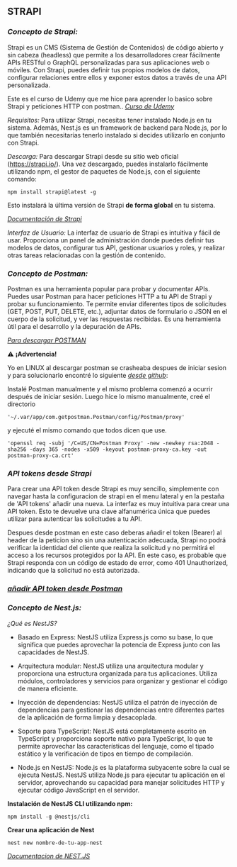 
## **STRAPI** 

### *Concepto de Strapi:*

Strapi es un CMS (Sistema de Gestión de Contenidos) de código abierto y sin cabeza (headless) que permite a los desarrolladores crear fácilmente APIs RESTful o GraphQL personalizadas para sus aplicaciones web o móviles. Con Strapi, puedes definir tus propios modelos de datos, configurar relaciones entre ellos y exponer estos datos a través de una API personalizada.

Este es el curso de Udemy que me hice para aprender lo basico sobre Strapi y peticiones HTTP con postman..
[*Curso de Udemy*](https://www.udemy.com/course/strapi-v4-curso-introductorio-gratuito-desde-cero/) 


*Requisitos:*
Para utilizar Strapi, necesitas tener instalado Node.js en tu sistema. Además, Nest.js es un framework de backend para Node.js, por lo que también necesitarías tenerlo instalado si decides utilizarlo en conjunto con Strapi.

*Descarga:*
Para descargar Strapi desde su sitio web oficial (https://strapi.io/). Una vez descargado, puedes instalarlo fácilmente utilizando npm, el gestor de paquetes de Node.js,
con el siguiente comando:
```
npm install strapi@latest -g
```
Esto instalará la última versión de Strapi **de forma global** en tu sistema.

[*Documentación de Strapi* ](https://docs.strapi.io/)


*Interfaz de Usuario:*
La interfaz de usuario de Strapi es intuitiva y fácil de usar.
Proporciona un panel de administración donde puedes definir tus modelos de datos, configurar tus API, gestionar usuarios y roles, y realizar otras tareas relacionadas con la gestión de contenido.

### *Concepto de Postman:*

Postman es una herramienta popular para probar y documentar APIs. Puedes usar Postman para hacer peticiones HTTP a tu API de Strapi y probar su funcionamiento.
Te permite enviar diferentes tipos de solicitudes (GET, POST, PUT, DELETE, etc.), adjuntar datos de formulario o JSON en el cuerpo de la solicitud, y ver las respuestas recibidas.
Es una herramienta útil para el desarrollo y la depuración de APIs.

[*Para descargar POSTMAN*](https://www.postman.com/downloads/)

⚠️ **¡Advertencia!**

Yo en LINUX al descargar postman se crasheaba despues de iniciar sesion y para solucionarlo encontré lo siguiente
[*desde github*](https://github.com/postmanlabs/postman-app-support/issues/12330):

Instalé Postman manualmente y el mismo problema comenzó a ocurrir después de iniciar sesión. Luego hice lo mismo manualmente, creé el directorio

```
'~/.var/app/com.getpostman.Postman/config/Postman/proxy'
```
y ejecuté el mismo comando que todos dicen que use.

```
'openssl req -subj '/C=US/CN=Postman Proxy' -new -newkey rsa:2048 -sha256 -days 365 -nodes -x509 -keyout postman-proxy-ca.key -out postman-proxy-ca.crt'
```

### *API tokens desde Strapi*

Para crear una API token desde Strapi es muy sencillo, simplemente con navegar hasta la configuracion de strapi en el menu lateral y en la pestaña de 'API tokens' añadir una nueva.
La interfaz es muy intuitiva para crear una API token. Esto te devuelve una clave alfanumérica única que puedes utilizar para autenticar las solicitudes a tu API.

Despues desde postman en este caso deberas añadir el token (Bearer) al header de la peticion sino sin una autenticación adecuada, Strapi no podrá verificar la identidad del cliente que realiza la solicitud y no permitirá el acceso a los recursos protegidos por la API. En este caso, es probable que Strapi responda con un código de estado de error, como 401 Unauthorized, indicando que la solicitud no está autorizada.

### [*añadir API token desde Postman*](../Postman/README.md#api-tokens) 


### *Concepto de Nest.js:*

*¿Qué es NestJS?*

- Basado en Express: NestJS utiliza Express.js como su base, lo que significa que puedes aprovechar la potencia de Express junto con las capacidades de NestJS.

- Arquitectura modular: NestJS utiliza una arquitectura modular y proporciona una estructura organizada para tus aplicaciones.
  Utiliza módulos, controladores y servicios para organizar y gestionar el código de manera eficiente.

- Inyección de dependencias: NestJS utiliza el patrón de inyección de dependencias para gestionar las dependencias entre diferentes partes de la aplicación de forma limpia y desacoplada.

- Soporte para TypeScript: NestJS está completamente escrito en TypeScript y proporciona soporte nativo para TypeScript, lo que te permite aprovechar las características del lenguaje,    como el tipado estático y la verificación de tipos en tiempo de compilación.

- Node.js en NestJS: Node.js es la plataforma subyacente sobre la cual se ejecuta NestJS.
  NestJS utiliza Node.js para ejecutar tu aplicación en el servidor, aprovechando su capacidad para manejar solicitudes HTTP y ejecutar código JavaScript en el servidor.

**Instalación de NestJS CLI utilizando npm:**

```
npm install -g @nestjs/cli
```

**Crear una aplicación de Nest**

```
nest new nombre-de-tu-app-nest
```

[*Documentacion de NEST.JS*](https://docs.nestjs.com/)
